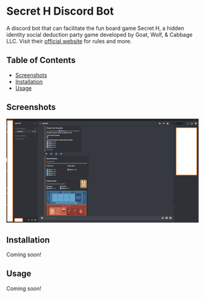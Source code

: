 # Secret H Discord Bot

A discord bot that can facilitate the fun board game Secret H, a hidden identity social deduction party game developed by Goat, Wolf, & Cabbage LLC.
Visit their [official website](https://www.secrethitler.com/) for rules and more.

## Table of Contents

- [Screenshots](#Screenshots)
- [Installation](#installation)
- [Usage](#Usage)

## Screenshots

![Screenshot 1](images/screenshots/screenshot1.png)

## Installation

Coming soon!

## Usage

Coming soon!
